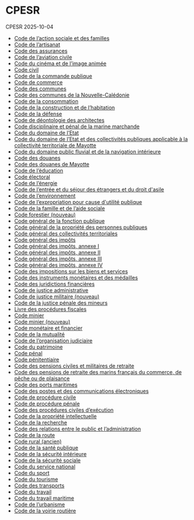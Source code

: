 CPESR
================
CPESR
2025-10-04

- [Code de l’action sociale et des
  familles](codes/code-de-l-action-sociale-et-des-familles/legifouille-code.md)
- [Code de l’artisanat](codes/code-de-l-artisanat/legifouille-code.md)
- [Code des assurances](codes/code-des-assurances/legifouille-code.md)
- [Code de l’aviation
  civile](codes/code-de-l-aviation-civile/legifouille-code.md)
- [Code du cinéma et de l’image
  animée](codes/code-du-cinema-et-de-l-image-animee/legifouille-code.md)
- [Code civil](codes/code-civil/legifouille-code.md)
- [Code de la commande
  publique](codes/code-de-la-commande-publique/legifouille-code.md)
- [Code de commerce](codes/code-de-commerce/legifouille-code.md)
- [Code des communes](codes/code-des-communes/legifouille-code.md)
- [Code des communes de la
  Nouvelle-Calédonie](codes/code-des-communes-de-la-nouvelle-caledonie/legifouille-code.md)
- [Code de la
  consommation](codes/code-de-la-consommation/legifouille-code.md)
- [Code de la construction et de
  l’habitation](codes/code-de-la-construction-et-de-l-habitation/legifouille-code.md)
- [Code de la défense](codes/code-de-la-defense/legifouille-code.md)
- [Code de déontologie des
  architectes](codes/code-de-deontologie-des-architectes/legifouille-code.md)
- [Code disciplinaire et pénal de la marine
  marchande](codes/code-disciplinaire-et-penal-de-la-marine-marchande/legifouille-code.md)
- [Code du domaine de
  l’Etat](codes/code-du-domaine-de-l-etat/legifouille-code.md)
- [Code du domaine de l’Etat et des collectivités publiques applicable à
  la collectivité territoriale de
  Mayotte](codes/code-du-domaine-de-l-etat-et-des-collectivites-publiques-applicable-a-la-collectivite-territoriale-de-mayotte/legifouille-code.md)
- [Code du domaine public fluvial et de la navigation
  intérieure](codes/code-du-domaine-public-fluvial-et-de-la-navigation-interieure/legifouille-code.md)
- [Code des douanes](codes/code-des-douanes/legifouille-code.md)
- [Code des douanes de
  Mayotte](codes/code-des-douanes-de-mayotte/legifouille-code.md)
- [Code de l’éducation](codes/code-de-l-education/legifouille-code.md)
- [Code électoral](codes/code-electoral/legifouille-code.md)
- [Code de l’énergie](codes/code-de-l-energie/legifouille-code.md)
- [Code de l’entrée et du séjour des étrangers et du droit
  d'asile](codes/code-de-l-entree-et-du-sejour-des-etrangers-et-du-droit-d-39-asile/legifouille-code.md)
- [Code de
  l’environnement](codes/code-de-l-environnement/legifouille-code.md)
- [Code de l’expropriation pour cause d'utilité
  publique](codes/code-de-l-expropriation-pour-cause-d-39-utilite-publique/legifouille-code.md)
- [Code de la famille et de l’aide
  sociale](codes/code-de-la-famille-et-de-l-aide-sociale/legifouille-code.md)
- [Code forestier
  (nouveau)](codes/code-forestier-nouveau/legifouille-code.md)
- [Code général de la fonction
  publique](codes/code-general-de-la-fonction-publique/legifouille-code.md)
- [Code général de la propriété des personnes
  publiques](codes/code-general-de-la-propriete-des-personnes-publiques/legifouille-code.md)
- [Code général des collectivités
  territoriales](codes/code-general-des-collectivites-territoriales/legifouille-code.md)
- [Code général des
  impôts](codes/code-general-des-impots/legifouille-code.md)
- [Code général des impôts, annexe
  I](codes/code-general-des-impots-annexe-i/legifouille-code.md)
- [Code général des impôts, annexe
  II](codes/code-general-des-impots-annexe-ii/legifouille-code.md)
- [Code général des impôts, annexe
  III](codes/code-general-des-impots-annexe-iii/legifouille-code.md)
- [Code général des impôts, annexe
  IV](codes/code-general-des-impots-annexe-iv/legifouille-code.md)
- [Code des impositions sur les biens et
  services](codes/code-des-impositions-sur-les-biens-et-services/legifouille-code.md)
- [Code des instruments monétaires et des
  médailles](codes/code-des-instruments-monetaires-et-des-medailles/legifouille-code.md)
- [Code des juridictions
  financières](codes/code-des-juridictions-financieres/legifouille-code.md)
- [Code de justice
  administrative](codes/code-de-justice-administrative/legifouille-code.md)
- [Code de justice militaire
  (nouveau)](codes/code-de-justice-militaire-nouveau/legifouille-code.md)
- [Code de la justice pénale des
  mineurs](codes/code-de-la-justice-penale-des-mineurs/legifouille-code.md)
- [Livre des procédures
  fiscales](codes/livre-des-procedures-fiscales/legifouille-code.md)
- [Code minier](codes/code-minier/legifouille-code.md)
- [Code minier (nouveau)](codes/code-minier-nouveau/legifouille-code.md)
- [Code monétaire et
  financier](codes/code-monetaire-et-financier/legifouille-code.md)
- [Code de la mutualité](codes/code-de-la-mutualite/legifouille-code.md)
- [Code de l’organisation
  judiciaire](codes/code-de-l-organisation-judiciaire/legifouille-code.md)
- [Code du patrimoine](codes/code-du-patrimoine/legifouille-code.md)
- [Code pénal](codes/code-penal/legifouille-code.md)
- [Code pénitentiaire](codes/code-penitentiaire/legifouille-code.md)
- [Code des pensions civiles et militaires de
  retraite](codes/code-des-pensions-civiles-et-militaires-de-retraite/legifouille-code.md)
- [Code des pensions de retraite des marins français du commerce, de
  pêche ou de
  plaisance](codes/code-des-pensions-de-retraite-des-marins-francais-du-commerce-de-peche-ou-de-plaisance/legifouille-code.md)
- [Code des ports
  maritimes](codes/code-des-ports-maritimes/legifouille-code.md)
- [Code des postes et des communications
  électroniques](codes/code-des-postes-et-des-communications-electroniques/legifouille-code.md)
- [Code de procédure
  civile](codes/code-de-procedure-civile/legifouille-code.md)
- [Code de procédure
  pénale](codes/code-de-procedure-penale/legifouille-code.md)
- [Code des procédures civiles
  d’exécution](codes/code-des-procedures-civiles-d-execution/legifouille-code.md)
- [Code de la propriété
  intellectuelle](codes/code-de-la-propriete-intellectuelle/legifouille-code.md)
- [Code de la recherche](codes/code-de-la-recherche/legifouille-code.md)
- [Code des relations entre le public et
  l’administration](codes/code-des-relations-entre-le-public-et-l-administration/legifouille-code.md)
- [Code de la route](codes/code-de-la-route/legifouille-code.md)
- [Code rural (ancien)](codes/code-rural-ancien/legifouille-code.md)
- [Code de la santé
  publique](codes/code-de-la-sante-publique/legifouille-code.md)
- [Code de la sécurité
  intérieure](codes/code-de-la-securite-interieure/legifouille-code.md)
- [Code de la sécurité
  sociale](codes/code-de-la-securite-sociale/legifouille-code.md)
- [Code du service
  national](codes/code-du-service-national/legifouille-code.md)
- [Code du sport](codes/code-du-sport/legifouille-code.md)
- [Code du tourisme](codes/code-du-tourisme/legifouille-code.md)
- [Code des transports](codes/code-des-transports/legifouille-code.md)
- [Code du travail](codes/code-du-travail/legifouille-code.md)
- [Code du travail
  maritime](codes/code-du-travail-maritime/legifouille-code.md)
- [Code de l’urbanisme](codes/code-de-l-urbanisme/legifouille-code.md)
- [Code de la voirie
  routière](codes/code-de-la-voirie-routiere/legifouille-code.md)
